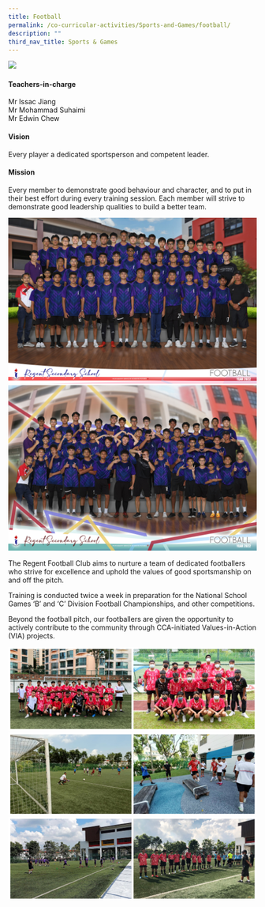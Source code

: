 ```yaml
---
title: Football
permalink: /co-curricular-activities/Sports-and-Games/football/
description: ""
third_nav_title: Sports & Games
---
```

![](/images/CCA/Football/FTBLBanner%20-%202023.jpg)

#### Teachers-in-charge  
Mr Issac Jiang  
Mr Mohammad Suhaimi  
Mr Edwin Chew

#### Vision
Every player a dedicated sportsperson and competent leader.

#### Mission  
Every member to demonstrate good behaviour and character, and to put in their best effort during every training session. Each member will strive to demonstrate good leadership qualities to build a better team.

![](/images/CCA/2022%20Football%20Formal.jpg)
![](/images/CCA/2022%20Football%20Fun.jpg)

The Regent Football Club aims to nurture a team of dedicated footballers who strive for excellence and uphold the values of good sportsmanship on and off the pitch.

Training is conducted twice a week in preparation for the National School Games ‘B’ and ‘C’ Division Football Championships, and other competitions.

Beyond the football pitch, our footballers are given the opportunity to actively contribute to the community through CCA-initiated Values-in-Action (VIA) projects.

![](/images/CCA/Football/FTBL-1.jpg)
![](/images/CCA/Football/FTBL-2.jpg)
![](/images/CCA/Football/FTBL-3.jpg)